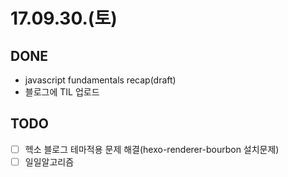 # 17.09.30.(토)

## DONE
* javascript fundamentals recap(draft)
* 블로그에 TIL 업로드

## TODO
* [ ] 헥소 블로그 테마적용 문제 해결(hexo-renderer-bourbon 설치문제)
* [ ] 일일알고리즘
